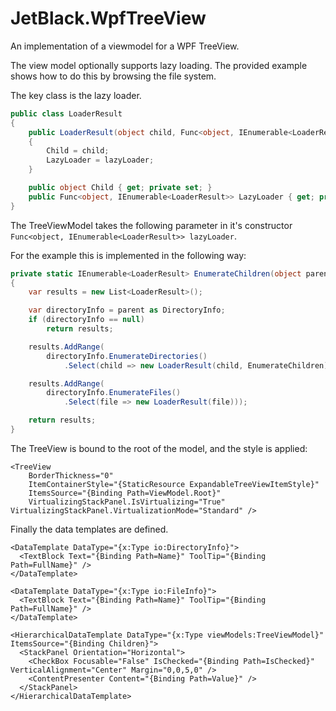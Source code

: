 # JetBlack.WpfTreeView

An implementation of a viewmodel for a WPF TreeView.

The view model optionally supports lazy loading. The provided example shows
how to do this by browsing the file system.

The key class is the lazy loader.

```cs
public class LoaderResult
{
    public LoaderResult(object child, Func<object, IEnumerable<LoaderResult>> lazyLoader = null)
    {
        Child = child;
        LazyLoader = lazyLoader;
    }

    public object Child { get; private set; }
    public Func<object, IEnumerable<LoaderResult>> LazyLoader { get; private set; }
}
```

The TreeViewModel takes the following parameter in it's constructor `Func<object, IEnumerable<LoaderResult>> lazyLoader`.

For the example this is implemented in the following way:

```cs
private static IEnumerable<LoaderResult> EnumerateChildren(object parent)
{
    var results = new List<LoaderResult>();

    var directoryInfo = parent as DirectoryInfo;
    if (directoryInfo == null)
        return results;

    results.AddRange(
        directoryInfo.EnumerateDirectories()
            .Select(child => new LoaderResult(child, EnumerateChildren)));

    results.AddRange(
        directoryInfo.EnumerateFiles()
            .Select(file => new LoaderResult(file)));

    return results;
}
```

The TreeView is bound to the root of the model, and the style is applied:

```xaml
<TreeView
    BorderThickness="0"
    ItemContainerStyle="{StaticResource ExpandableTreeViewItemStyle}"
    ItemsSource="{Binding Path=ViewModel.Root}"
    VirtualizingStackPanel.IsVirtualizing="True" VirtualizingStackPanel.VirtualizationMode="Standard" />
```

Finally the data templates are defined.

```xaml
<DataTemplate DataType="{x:Type io:DirectoryInfo}">
  <TextBlock Text="{Binding Path=Name}" ToolTip="{Binding Path=FullName}" />
</DataTemplate>

<DataTemplate DataType="{x:Type io:FileInfo}">
  <TextBlock Text="{Binding Path=Name}" ToolTip="{Binding Path=FullName}" />
</DataTemplate>

<HierarchicalDataTemplate DataType="{x:Type viewModels:TreeViewModel}" ItemsSource="{Binding Children}">
  <StackPanel Orientation="Horizontal">
    <CheckBox Focusable="False" IsChecked="{Binding Path=IsChecked}" VerticalAlignment="Center" Margin="0,0,5,0" />
    <ContentPresenter Content="{Binding Path=Value}" />
  </StackPanel>
</HierarchicalDataTemplate>
```